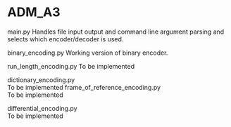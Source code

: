 # ADM_A3

main.py
    Handles file input output and command line argument parsing and selects 
    which encoder/decoder is used.

binary_encoding.py
    Working version of binary encoder.

run_length_encoding.py
    To be implemented

dictionary_encoding.py  
    To be implemented
frame_of_reference_encoding.py  
    To be implemented

differential_encoding.py        
    To be implemented

